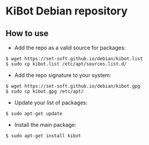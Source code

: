 # KiBot Debian repository

## How to use


- Add the repo as a valid source for packages:

```shell
$ wget https://set-soft.github.io/debian/kibot.list
$ sudo cp kibot.list /etc/apt/sources.list.d/
```

- Add the repo signature to your system:

```shell
$ wget https://set-soft.github.io/debian/kibot.gpg
$ sudo cp kibot.gpg /etc/apt/
```

- Update your list of packages:

```shell
$ sudo apt-get update
```

- Install the main package:

```shell
$ sudo apt-get install kibot
```

